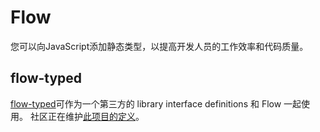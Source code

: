 # Flow

<p class="description">您可以向JavaScript添加静态类型，以提高开发人员的工作效率和代码质量。</p>

## flow-typed

[flow-typed](https://github.com/flowtype/flow-typed)可作为一个第三方的 library interface definitions 和 Flow 一起使用。 社区正在维护[此项目的定义](https://github.com/flow-typed/flow-typed/tree/master/definitions/npm/%40material-ui)。